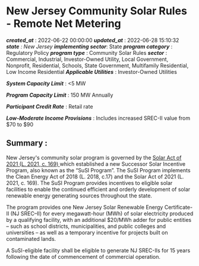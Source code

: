 # New Jersey Community Solar Rules - Remote Net Metering 
 ***created_at*** : 2022-06-22 00:00:00 
 ***updated_at*** : 2022-06-28 15:10:32 
 ***state** : New Jersey 
 **implementing sector***: State 
 ***program category*** : Regulatory Policy 
 ***program type*** : Community Solar Rules 
 ***sector*** : Commercial, Industrial, Investor-Owned Utility, Local Government, Nonprofit, Residential, Schools, State Government, Multifamily Residential, Low Income Residential 
 ***Applicable Utilities*** : Investor-Owned Utilities

 
 ***System Capacity Limit*** : <5 MW

 
 ***Program Capacity Limit*** : 150 MW Annually

 
 ***Participant Credit Rate*** : Retail rate

 
 ***Low-Moderate Income Provisions*** : Includes increased SREC-II value from $70 to $90  

 
 ## Summary : 
 New Jersey's community solar program is governed by the [Solar Act of 2021 (L.
2021, c. 169) ](https://pub.njleg.gov/bills/2020/PL21/169_.HTM)which
established a new Successor Solar Incentive Program, also known as the “SuSI
Program”. The SuSI Program implements the Clean Energy Act of 2018 (L. 2018,
c.17) and the Solar Act of 2021 (L. 2021, c. 169). The SuSI Program provides
incentives to eligible solar facilities to enable the continued efficient and
orderly development of solar renewable energy generating sources throughout
the state.  

The program provides one New Jersey Solar Renewable Energy Certificate-II (NJ
SREC–II) for every megawatt-hour (MWh) of solar electricity produced by a
qualifying facility, with an additional $20/MWh adder for public entities –
such as school districts, municipalities, and public colleges and universities
– as well as a temporary incentive for projects built on contaminated lands.

A SuSI-eligible facility shall be eligible to generate NJ SREC-IIs for 15
years following the date of commencement of commercial operation.  

 
 
